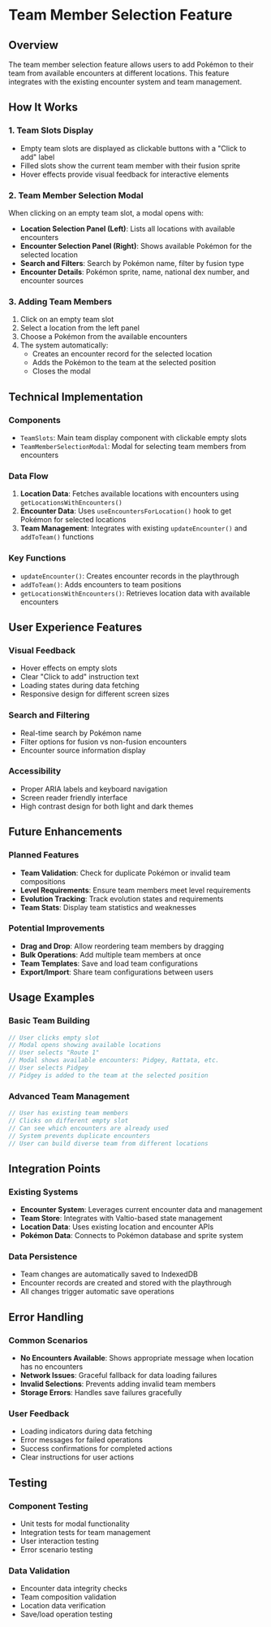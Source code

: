 # Team Member Selection Feature

## Overview

The team member selection feature allows users to add Pokémon to their team from available encounters at different locations. This feature integrates with the existing encounter system and team management.

## How It Works

### 1. Team Slots Display

- Empty team slots are displayed as clickable buttons with a "Click to add" label
- Filled slots show the current team member with their fusion sprite
- Hover effects provide visual feedback for interactive elements

### 2. Team Member Selection Modal

When clicking on an empty team slot, a modal opens with:

- **Location Selection Panel (Left)**: Lists all locations with available encounters
- **Encounter Selection Panel (Right)**: Shows available Pokémon for the selected location
- **Search and Filters**: Search by Pokémon name, filter by fusion type
- **Encounter Details**: Pokémon sprite, name, national dex number, and encounter sources

### 3. Adding Team Members

1. Click on an empty team slot
2. Select a location from the left panel
3. Choose a Pokémon from the available encounters
4. The system automatically:
   - Creates an encounter record for the selected location
   - Adds the Pokémon to the team at the selected position
   - Closes the modal

## Technical Implementation

### Components

- `TeamSlots`: Main team display component with clickable empty slots
- `TeamMemberSelectionModal`: Modal for selecting team members from encounters

### Data Flow

1. **Location Data**: Fetches available locations with encounters using `getLocationsWithEncounters()`
2. **Encounter Data**: Uses `useEncountersForLocation()` hook to get Pokémon for selected locations
3. **Team Management**: Integrates with existing `updateEncounter()` and `addToTeam()` functions

### Key Functions

- `updateEncounter()`: Creates encounter records in the playthrough
- `addToTeam()`: Adds encounters to team positions
- `getLocationsWithEncounters()`: Retrieves location data with available encounters

## User Experience Features

### Visual Feedback

- Hover effects on empty slots
- Clear "Click to add" instruction text
- Loading states during data fetching
- Responsive design for different screen sizes

### Search and Filtering

- Real-time search by Pokémon name
- Filter options for fusion vs non-fusion encounters
- Encounter source information display

### Accessibility

- Proper ARIA labels and keyboard navigation
- Screen reader friendly interface
- High contrast design for both light and dark themes

## Future Enhancements

### Planned Features

- **Team Validation**: Check for duplicate Pokémon or invalid team compositions
- **Level Requirements**: Ensure team members meet level requirements
- **Evolution Tracking**: Track evolution states and requirements
- **Team Stats**: Display team statistics and weaknesses

### Potential Improvements

- **Drag and Drop**: Allow reordering team members by dragging
- **Bulk Operations**: Add multiple team members at once
- **Team Templates**: Save and load team configurations
- **Export/Import**: Share team configurations between users

## Usage Examples

### Basic Team Building

```typescript
// User clicks empty slot
// Modal opens showing available locations
// User selects "Route 1"
// Modal shows available encounters: Pidgey, Rattata, etc.
// User selects Pidgey
// Pidgey is added to the team at the selected position
```

### Advanced Team Management

```typescript
// User has existing team members
// Clicks on different empty slot
// Can see which encounters are already used
// System prevents duplicate encounters
// User can build diverse team from different locations
```

## Integration Points

### Existing Systems

- **Encounter System**: Leverages current encounter data and management
- **Team Store**: Integrates with Valtio-based state management
- **Location Data**: Uses existing location and encounter APIs
- **Pokémon Data**: Connects to Pokémon database and sprite system

### Data Persistence

- Team changes are automatically saved to IndexedDB
- Encounter records are created and stored with the playthrough
- All changes trigger automatic save operations

## Error Handling

### Common Scenarios

- **No Encounters Available**: Shows appropriate message when location has no encounters
- **Network Issues**: Graceful fallback for data loading failures
- **Invalid Selections**: Prevents adding invalid team members
- **Storage Errors**: Handles save failures gracefully

### User Feedback

- Loading indicators during data fetching
- Error messages for failed operations
- Success confirmations for completed actions
- Clear instructions for user actions

## Testing

### Component Testing

- Unit tests for modal functionality
- Integration tests for team management
- User interaction testing
- Error scenario testing

### Data Validation

- Encounter data integrity checks
- Team composition validation
- Location data verification
- Save/load operation testing
